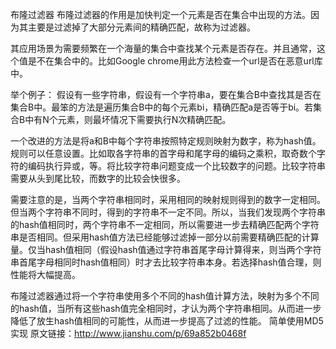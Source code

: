 <p>布隆过滤器
布隆过滤器的作用是加快判定一个元素是否在集合中出现的方法。因为其主要是过滤掉了大部分元素间的精确匹配，故称为过滤器。

其应用场景为需要频繁在一个海量的集合中查找某个元素是否存在。并且通常，这个值是不在集合中的。比如Google chrome用此方法检查一个url是否在恶意url库中。

举个例子：
假设有一些字符串，假设有一个字符串a，要在集合B中查找其是否在集合B中。最笨的方法是遍历集合B中的每个元素bi，精确匹配a是否等于bi。若集合B中有N个元素，则最坏情况下需要执行N次精确匹配。

一个改进的方法是将a和B中每个字符串按照特定规则映射为数字，称为hash值。规则可以任意设置。比如取各字符串的首字母和尾字母的编码之乘积，取奇数个字符的编码执行异或，等。将比较字符串问题变成一个比较数字的问题。比较字符串需要从头到尾比较，而数字的比较会快很多。

需要注意的是，当两个字符串相同时，采用相同的映射规则得到的数字一定相同。但当两个字符串不同时，得到的字符串不一定不同。所以，当我们发现两个字符串的hash值相同时，两个字符串不一定相同，所以需要进一步去精确匹配两个字符串是否相同。但采用hash值方法已经能够过滤掉一部分以前需要精确匹配的计算量。仅当hash值相同（假设hash值通过字符串首尾字母计算得来，则当两个字符串首尾字母相同时hash值相同）时才去比较字符串本身。若选择hash值合理，则性能将大幅提高。

布隆过滤器通过将一个字符串使用多个不同的hash值计算方法，映射为多个不同的hash值，当所有这些hash值完全相同时，才认为两个字符串相同。从而进一步降低了放生hash值相同的可能性，从而进一步提高了过滤的性能。
简单使用MD5实现
原文链接：http://www.jianshu.com/p/69a852b0468f

